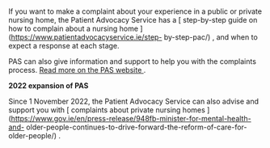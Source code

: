 ###

If you want to make a complaint about your experience in a public or private
nursing home, the Patient Advocacy Service has a [ step-by-step guide on how
to complain about a nursing home ](https://www.patientadvocacyservice.ie/step-
by-step-pac/) , and when to expect a response at each stage.

PAS can also give information and support to help you with the complaints
process. [ Read more on the PAS website
](https://www.patientadvocacyservice.ie/how-to-complain-faqs-nursing-homes/) .

**2022 expansion of PAS**

Since 1 November 2022, the Patient Advocacy Service can also advise and
support you with [ complaints about private nursing homes
](https://www.gov.ie/en/press-release/948fb-minister-for-mental-health-and-
older-people-continues-to-drive-forward-the-reform-of-care-for-older-people/)
.

